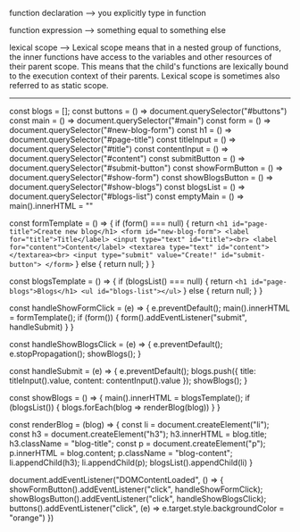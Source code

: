 function declaration --> you explicitly type in function 

function expression --> something equal to something else 

lexical scope --> Lexical scope means that in a nested group of functions, the inner functions have access to the variables and other resources of their parent scope. This means that the child's functions are lexically bound to the execution context of their parents. Lexical scope is sometimes also referred to as static scope. 

---------------------------------------------------------------------------------------------------

const blogs = [];
const buttons = () => document.querySelector("#buttons")
const main = () => document.querySelector("#main")
const form = () => document.querySelector("#new-blog-form")
const h1 = () => document.querySelector("#page-title")
const titleInput = () => document.querySelector("#title")
const contentInput = () => document.querySelector("#content")
const submitButton = () => document.querySelector("#submit-button")
const showFormButton = () => document.querySelector("#show-form")
const showBlogsButton = () => document.querySelector("#show-blogs")
const blogsList = () => document.querySelector("#blogs-list")
const emptyMain = () => main().innerHTML = ""

const formTemplate = () => {
    if (form() === null) {
        return `
        <h1 id="page-title">Create new blog</h1>
        <form id="new-blog-form">
        <label for="title">Title</label>
        <input type="text" id="title"><br>
        <label for="content">Content</label>
        <textarea type="text" id="content"></textarea><br>
        <input type="submit" value="Create!" id="submit-button">
        </form>
        `
    } else {
        return null;
    }
}

const blogsTemplate = () => {
    if (blogsList() === null) {
        return `
        <h1 id="page-blogs">Blogs</h1>
        <ul id="blogs-list"></ul>
        `
    } else {
        return null;
    }
}

const handleShowFormClick = (e) => {
    e.preventDefault();
    main().innerHTML = formTemplate();
    if (form()) {
        form().addEventListener("submit", handleSubmit)
    }
}

const handleShowBlogsClick = (e) => {
    e.preventDefault();
    e.stopPropagation();
    showBlogs();
}

const handleSubmit = (e) => {
    e.preventDefault();
    blogs.push({
        title: titleInput().value,
        content: contentInput().value
    });
    showBlogs();
}

const showBlogs = () => {
    main().innerHTML = blogsTemplate();
    if (blogsList()) {
        blogs.forEach(blog => renderBlog(blog))
    }
}

const renderBlog = (blog) => {
    const li = document.createElement("li");
    const h3 = document.createElement("h3");
    h3.innerHTML = blog.title;
    h3.className = "blog-title";
    const p = document.createElement("p");
    p.innerHTML = blog.content;
    p.className = "blog-content";
    li.appendChild(h3);
    li.appendChild(p);
    blogsList().appendChild(li)
}

document.addEventListener("DOMContentLoaded", () => {
    showFormButton().addEventListener("click", handleShowFormClick);
    showBlogsButton().addEventListener("click", handleShowBlogsClick);
    buttons().addEventListener("click", (e) => e.target.style.backgroundColor = "orange")
})